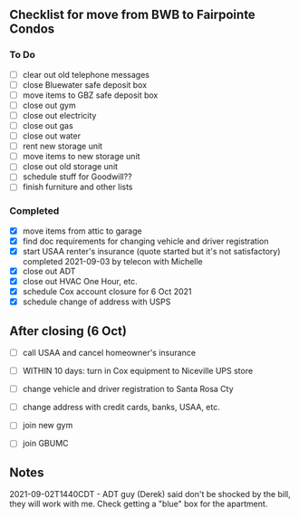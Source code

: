 ## Checklist for move from BWB to Fairpointe Condos

### To Do

- [ ] clear out old telephone messages
- [ ] close Bluewater safe deposit box
- [ ] move items to GBZ safe deposit box
- [ ] close out gym
- [ ] close out electricity
- [ ] close out gas
- [ ] close out water
- [ ] rent new storage unit
- [ ] move items to new storage unit
- [ ] close out old storage unit
- [ ] schedule stuff for Goodwill??
- [ ] finish furniture and other lists

### Completed

- [x] move items from attic to garage
- [x] find doc requirements for changing vehicle and driver registration 
- [x] start USAA renter's insurance (quote started but it's not satisfactory)
      completed 2021-09-03 by telecon with Michelle
- [x] close out ADT
- [x] close out HVAC One Hour, etc.
- [x] schedule Cox account closure for 6 Oct 2021
- [x] schedule change of address with USPS

## After closing (6 Oct)

- [ ] call USAA and cancel homeowner's insurance
- [ ] WITHIN 10 days: turn in Cox equipment to Niceville UPS store
- [ ] change vehicle and driver registration to Santa Rosa Cty
- [ ] change address with credit cards, banks, USAA, etc.
- [ ] join new gym
- [ ] join GBUMC


## Notes

2021-09-02T1440CDT - ADT guy (Derek) said don't be shocked by the bill, they will work with me.
                     Check getting a "blue" box for the apartment.
